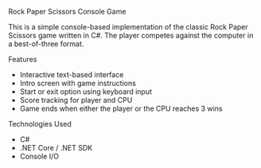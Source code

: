 Rock Paper Scissors Console Game


This is a simple console-based implementation of the classic Rock Paper Scissors game written in C#. The player competes against the computer in a best-of-three format.


 Features

- Interactive text-based interface
- Intro screen with game instructions
- Start or exit option using keyboard input
- Score tracking for player and CPU
- Game ends when either the player or the CPU reaches 3 wins

 Technologies Used

- C#
- .NET Core / .NET SDK
- Console I/O
